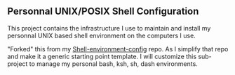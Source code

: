 ## Personnal UNIX/POSIX Shell Configuration
This project contains the infrastructure I use to
maintain and install my personnal UNIX based shell environment
on the computers I use.

"Forked" this from my
[Shell-environment-config](https://github.com/grscheller/shell-environment-config)
repo.  As I simplify that repo and make it a generic
starting point template.  I will customize this
sub-project to manage my personal bash, ksh, sh, dash
environments.
